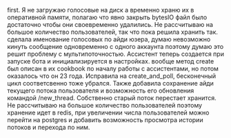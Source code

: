 first. 
Я не загружаю голосовые на диск а временно храню их в оперативной памяти, полагаю что явно закрыть bytesIO файл было достаточно чтобы они своевременно удалились. Не рассчитываю на большое количество пользователей, так что пока решила хранить так.
сделала именование голосовых по айди юзера, думаю невозможно кинуть сообщение одновременно с одного аккаунта поэтому думаю это решит проблему с мультипоточностью.
Ассистент теперь создается при запуске бота и инициализируется в настройках.
вообще метод create был описан в их cookbook по началу работы с ассистентами, но потом оказалось что он 23 года. Исправила на create_and_poll, бесконечный цикл соответсвенно тоже убрался. 
Также добавила сохранение айди текущего потока пользователя и возможность его обновления командой /new_thread. Собственно старый поток перестает хранится. Не рассчитываю на большое количество пользователей поэтому хранение идет в redis, при увеличении числа пользователей можно перейти на postgres и добавить возможность просмотра истории потоков и перехода по ним.
